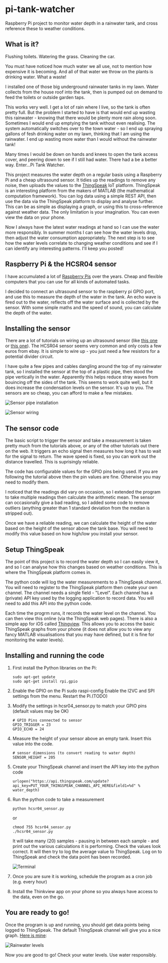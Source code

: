 # pi-tank-watcher

Raspberry Pi project to monitor water depth in a rainwater tank, and cross reference these to weather conditions.

## What is it?
Flushing toilets. Watering the grass. Cleaning the car.

You must have noticed how much water we all use, not to mention how expensive it is becoming. And all of that water we throw on the plants is drinking water. What a waste!

I installed one of those big underground rainwater tanks in my lawn. Water collects from the house roof into the tank, then is pumped out on demand to feed the toilets or outside garden taps.

This works very well. I get a lot of rain where I live, so the tank is often pretty full. But the problem I started to have is that would end up wasting this rainwater - knowing that there would be plenty more rain along soon. Sometimes I would end up emptying the tank without even realising. The system automatically switches over to the town water - so I end up spraying gallons of fesh drinking water on my lawn, thinking that I am using the rainwater. I end up wasting more water than I would without the rainwater tank!

Many times I would be down on hands and knees to open the tank access cover, and peering down to see if I still had water. There had a be a better way. Enter...Pi Tank Watcher.

This project measures the water depth on a regular basis using a Raspberry Pi and a cheap ultrasound sensor. It tidies up the readings to remove any noise, then uploads the values to the [ThingSpeak](https://thingspeak.com/) IoT platform. ThingSpeak is an interesting platform from the makers of MATLAB (the mathematical computation framework). You can log data using a simple REST API, then use the data via the ThingSpeak platform to display and analyse further. This can be as simple as displaying a graph, or using this to cross-reference against weather data. The only limitation is your imagination. You can even view the data on your phone.

Now I always have the latest water readings at hand so I can use the water more responsibly. In summer months I can see how the water levels drop, then adjust the water consumption appropriately. The next step is to see how the water levels correlate to changing weather conditions and see if I can identify any interesting patterns. I'll keep you posted!

## Raspberry Pi & the HCSR04 sensor
I have accumulated a lot of [Raspberry Pis](www.raspberrypi.org) over the years. Cheap and flexible computers that you can use for all kinds of automated tasks.

I decided to connect an ultrasound sensor to the raspberry pi GPIO port, and use this to measure the depth of the water in the tank. An echo wave is fired out to the water, reflects off the water surface and is collected by the sensor. With some simple maths and the speed of sound, you can calculate the depth of the water.

## Installing the sensor
There are a lot of tutorials on wiring up an ultrasound sensor (like [this one](https://www.modmypi.com/blog/hc-sr04-ultrasonic-range-sensor-on-the-raspberry-pi) or [this one](https://www.raspberrypi-spy.co.uk/2012/12/ultrasonic-distance-measurement-using-python-part-1/)). The HCSR04 sensor seems very common and only costs a few euros from ebay. It is simple to wire up - you just need a few resistors for a potential divider circuit.

I have quite a few pipes and cables dangling around the top of my rainwater tank, so I installed the sensor at the top of a plastic pipe, then stood the pipe vertically in the water. Apparently this helps reduce stray waves from bouincing off the sides of the tank. This seems to work quite well, but it does increase the condensation levels on the sensor. It's up to you. The sensors are so cheap, you can afford to make a few mistakes.

![Sensor pipe installation](img/pipe.jpg)

![Sensor wiring](img/sensor.jpg)

## The sensor code
The basic script to trigger the sensor and take a measurement is taken pretty much from the tutorials above, or any of the other tutorials out there on the web. It triggers an echo signal then measures how long it has to wait for the signal to return. The wave speed is fixed, so you can work out the distance travelled. This is suprisingly reliable.

The code has configurable values for the GPIO pins being used. If you are following the tutorial above then the pin values are fine. Otherwise you may need to modify them.

I noticed that the readings did vary on occasion, so I extended the program to take multiple readings then calculate the arithmetic mean. The sensor can occasionally give a bad reading, so I added some code to remove outliers (anything greater than 1 standard deviation from the median is stripped out).

Once we have a reliable reading, we can calculate the height of the water based on the height of the sensor above the tank base. You will need to modify this value based on how high/low you install your sensor.

## Setup ThingSpeak
The point of this project is to record the water depth so I can easily view it, and so I can analyse how this changes based on weather conditions. This is where the ThingSpeak platform comes in.

The python code will log the water measurements to a ThingSpeak channel. You will need to register to the ThingSpeak platform then create your own channel. The channel needs a single field - "Level". Each channel has a (private) API key used by the logging application to record data. You will need to add this API into the python code.

Each time the progrm runs, it records the water level on the channel. You can then view this online (via the ThingSpeak web pages). There is also a simple app for iOS called [Thingview](https://itunes.apple.com/uy/app/thingview/id1284878579). This allows you to access the basic ThingSpeak graphs from your phone (it does not allow you to view any fancy MATLAB visualisations that you may have defined, but it is fine for monitoring the water levels).

## Installing and running the code
1. First install the Python libraries on the Pi:
    ```
    sudo apt-get update
    sudo apt-get install rpi.gpio
    ```
1. Enable the GPIO on the Pi
    sudo raspi-config
    Enable the I2VC and SPI settings from the menu.
    Restart the Pi.(TODO)
1. Modify the settings in hcsr04_sensor.py to match your GPIO pins (default values may be OK)
    ```
    # GPIO Pins connected to sensor
    GPIO_TRIGGER = 23
    GPIO_ECHO = 24
    ```  
1. Measure the height of your sensor above an empty tank. Insert this value into the code.
    ```
    # sensor dimensions (to convert reading to water depth)
    SENSOR_HEIGHT = 205
    ```
1. Create your ThingSpeak channel and insert the API key into the python code
    ```
    urlopen("https://api.thingspeak.com/update?api_key=PUT_YOUR_THINGSPEAK_CHANNEL_API_HERE&field1=%d" % water_depth)
    ```
1. Run the python code to take a measurement
    ```
    python hcsr04_sensor.py
    ```
    or
    ```
    chmod 755 hcsr04_sensor.py
    ./hcsr04_sensor.py
    ```	
    It will take many (20) samples - pausing in between each sample - and print out the various calculations it is performing. Check the values look correct. It will then try to log the average value to ThingSpeak. Log on to ThingSpeak and check the data point has been recorded.
    
    ![Terminal](img/terminal.png)
    
1. Once you are sure it is working, schedule the program as a cron job (e.g. every hour)
1. Install the Thinkview app on your phone so you always have access to the data, even on the go.

## You are ready to go!
Once the program is up and running, you should get data points being logged to ThingSpeak.
The default ThingSpeak channel will give you a nice graph. [Here is mine](https://thingspeak.com/channels/694537/charts/1?bgcolor=%23ffffff&color=%23d62020&dynamic=true&results=60&type=line&update=15):

![Rainwater levels](img/rainwater.png)


Now you are good to go! Check your water levels. Use water responsibly.
